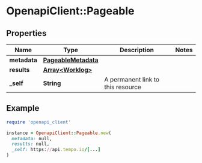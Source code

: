 # OpenapiClient::Pageable

## Properties

| Name | Type | Description | Notes |
| ---- | ---- | ----------- | ----- |
| **metadata** | [**PageableMetadata**](PageableMetadata.md) |  |  |
| **results** | [**Array&lt;Worklog&gt;**](Worklog.md) |  |  |
| **_self** | **String** | A permanent link to this resource |  |

## Example

```ruby
require 'openapi_client'

instance = OpenapiClient::Pageable.new(
  metadata: null,
  results: null,
  _self: https://api.tempo.io/[...]
)
```

